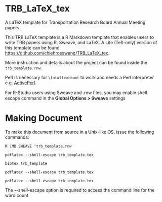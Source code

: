 # TRB_LaTeX_tex

A LaTeX template for Transportation Research Board Annual Meeting papers.

This TRB LaTeX template is a R Markdown template that enables users to write 
TRB papers using R, Sweave, and LaTeX.  A Lite (TeX-only) version of this template 
can be found https://github.com/chiehrosswang/TRB_LaTeX_tex.

More instruction and details about the project can be found inside the
``trb_template.rnw``. 

Perl is necessary for ``\totaltexcount`` to work and needs a Perl interpreter e.g. [ActivePerl](http://www.activestate.com/activeperl/downloads).

For R-Studio users using Sweave and .rnw ﬁles, you may enable shell escape command in 
the **Global Options > Sweave** settings

# Making Document
To make this document from source in a Unix-like OS, issue the following commands:

``R CMD SWEAVE 'trb_template.rnw``

``pdflatex --shell-escape trb_template.tex``

``bibtex trb_template``

``pdflatex --shell-escape trb_template.tex``

``pdflatex --shell-escape trb_template.tex``

The --shell-escape option is required to access the command line for the word count.

